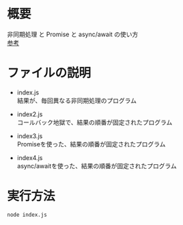 # 概要
非同期処理 と Promise と async/await の使い方  
[参考](https://qiita.com/G-awa/items/652107a9abf7ff6d0d06)

# ファイルの説明
- index.js  
結果が、毎回異なる非同期処理のプログラム

- index2.js  
コールバック地獄で、結果の順番が固定されたプログラム

- index3.js  
Promiseを使った、結果の順番が固定されたプログラム

- index4.js  
async/awaitを使った、結果の順番が固定されたプログラム

# 実行方法
```
node index.js
```